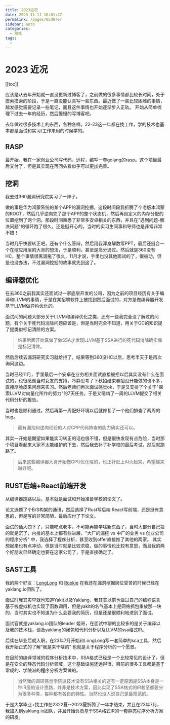 ```yaml
---
title: 2023近况
date: 2023-11-11 16:01:47
permalink: /pages/05d97e/
sidebar: auto
categories:
  - 随笔
tags:
  - 
---
```



# 2023 近况
[[toc]]

应该是从去年开始就一直没更新过博客了，之前做的很多事情都比较长时间，处于摸索摸索的阶段，于是一直没能认真写一些东西。最近做了一些比较困难的事情，越发感觉需要记录一些笔记，而且这件事情也开始逐渐步入正轨。
开始从简单梳理下过去一年的经历，然后慢慢的写博客吧。

去年做过很多技术上的东西，各种各样。22-23这一年都在找工作，学的技术也基本都是面试和实习/工作来用的时候学的。

## RASP

最开始，我在一家创业公司写代码，远程，编写一套golang的rasp。这个项目最后交付了，但是其实现在再回头看似乎可以更加完善。

## 挖洞 

我去过360漏洞研究院实习了一阵子。

做的事是华为鸿蒙系统的某个APP的漏洞挖掘，这段时间段我折腾了个老版本鸿蒙的ROOT，然后几乎逆向完了那个APP的整个状态机，然后再自定义的内存分配的位置挖到了两个洞。那段时间熟悉了非常多安卓相关的东西，并且在"遇到问题-解决问题"的循环跑了很久，还是挺开心的，当时的实习生同事和导师也是非常非常不错！

当时几乎快要转正吧，还有个什么答辩，然后用我浑身解数写PPT，最后还挺合一个在挖应用层的大哥的想法，于是顺利，甚至是高分通过。然后就是360没有HC，整个事情很离谱拖了很久，11月才说，手里也没其他面试的了，很被动，但是也没办法，不过漏洞挖掘的故事就先到这了。

## 编译器优化 

在去360之前我其实还面试过一家底层开发的公司，因为之前的项目经历有关于编译和LLVM的事情，于是在某招聘软件上被找到然后面试的，对方是做编译器开发 基于LLVM做异构优化的。

面试问的问题大部分关于LLVM和编译优化之类，还有一些我完全没了解过的问题，有个关于死代码消除问题应该是，但是当时完全不知道，用关于GC的知识提了提类似标记清除的方案。
> 结果后面开始真做了做SSA才发现LLVM基于SSA进行的死代码消除确实像是标记清除。

然后后续去漏洞研究实习就给拒了，结果等到360没HC以后，思考半天于是再次询问这边。

当时已经11月，手里最后一个安卓在业务相关面试直接被拒以后其实没有什么在面试的，也很感谢当时女友的支持，冷静思考了下秋招结束春招没开能做的也不多，直接厚脸皮来问想来实习。然后老师们再次面试感觉ok，于是又安排了个关于"探索LLVM对向量化所作的努力"的7天任务。于是又嗯啃了一周的LLVM提交了相关代码分析的报告。

当时也是顺利通过。然后再第一周配好环境以后就修复了一个他们排查了两周的bug。
> 而有漏挖和逆向经验的人对CPP代码排查的能力确实还可以。

其实一开始是期望如果能实习转正的话也很不错，但是很快发现有点危险，当时那个项目看起来大家不太能维护的下去，然后我去补了补学校的最后考试，然后就跑路了。
> 后来这些编译器大哥开始做GPU优化啥的，也正好赶上AI火起来，希望越来越好吧。

## RUST后端+React前端开发

从编译器跑路以后，基本就是面试和开始准备学校的论文了。

论文选题了个B/S构架的通讯，然后选择了Rust写后端 React写前端，还是挺有意思的，但是写的非常简陋，最后应付了下论文。

面试的话大四下了，只能吃点老本，不可能再能学啥新东西了，当时大部分自己投的就是沉了，内推的基本上都有些进展，"大厂的漏挖 vs 中厂的业务 vs 创业公司的程序分析" 中，我选择了程序分析，甚至收到offer直接推了其他的两家。 其实想起来也有点冲动，但是当时就是比较求稳，做的事情也比较有意思，而且我的两个好朋友已经确定也要在这家公司了，于是直接确定了。


## SAST工具

我的两个好友：[LongLong](https://github.com/WAY29) 和 [Rookie](https://github.com/rookieBC) 在我还在漏洞挖掘岗位受苦的时候已经在yaklang.io团队了。

面试时我其实早就也知道Yakit以及Yaklang，我其实以前也做过自己的编程语言 基于栈虚拟机也实现了函数调用，但是yakit的名气基本上是网络抓包重放那一块的，当时其实也不知道为什么会要我的简历，但是还是很顺利地进到了面试。

面试官就是yaklang.io团队的leader 姬哥，在面试中聊的比较多的是关于编译以及我的技术栈，谈及yaklang的闭包和代码分析以及LLVM的ssa格式IR。

后续在毕业后就入职，在23年7月开始和LongLong写一套简单的sca工具，然后我开始正式的了解“我是来干啥的” 也就是关于程序分析的一个愿景。

在目前的编译领域的程序分析技术中，SSA格式已经是一个比较常见的设计了，但是在安全的静态代码分析领域，这个基础设施还远得很，目前的很多工具都是基于常规的、学院派的程序分析方案做的。
> 当然我的调研感觉学院派技术没有SSA相关的这有一定原因是SSA本身是一种IR层的设计思路，并非是技术方案，因此实现了SSA格式的IR甚至都要分为很多种类，每种都有各自的特性。当然也没人说自己是最规范的。

于是大学毕业+找工作在2322夏--2023夏折腾了一年才结束，并且在23年7月，我加入到yaklang.io团队，并且开始负责基于SSA格式IR的一套静态程序分析方案的研发。

